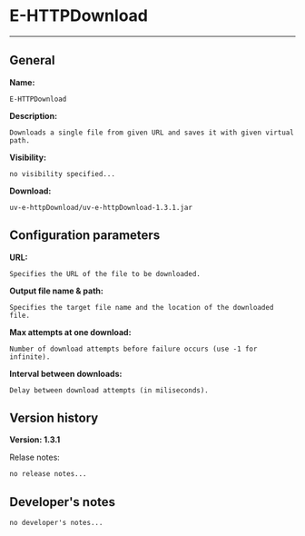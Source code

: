 
# E-HTTPDownload #
----------
## General ##
	
**Name:**

	E-HTTPDownload



**Description:**

	Downloads a single file from given URL and saves it with given virtual path.	


**Visibility:**		

	no visibility specified...

**Download:**

	uv-e-httpDownload/uv-e-httpDownload-1.3.1.jar



## Configuration parameters ##

**URL:**

	Specifies the URL of the file to be downloaded.

**Output file name & path:**

	Specifies the target file name and the location of the downloaded file.

**Max attempts at one download:**

	Number of download attempts before failure occurs (use -1 for infinite).

**Interval between downloads:**

	Delay between download attempts (in miliseconds).

## Version history ##
	
**Version: 1.3.1**
	
Relase notes:

	no release notes... 

## Developer's notes ##

	no developer's notes...